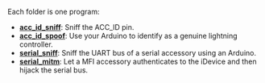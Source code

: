 Each folder is one program:
 - [**acc_id_sniff**](acc_id_sniff/): Sniff the ACC_ID pin.
 - [**acc_id_spoof**](acc_id_spoof/): Use your Arduino to identify as a genuine lightning controller.
 - [**serial_sniff**](serial_sniff/): Sniff the UART bus of a serial accessory using an Arduino.
 - [**serial_mitm**](serial_mitm/): Let a MFI accessory authenticates to the iDevice and then hijack the serial bus.

